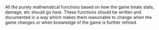 All the purely mathematical functions based on how the game treats stats, damage, etc should go here.
These functions should be written and documented in a way which makes them reasonable to change when
the game changes or when knowledge of the game is further refined.